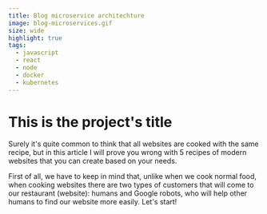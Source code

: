 ```yaml
---
title: Blog microservice architechture
image: blog-microservices.gif
size: wide
highlight: true
tags:
  - javascript
  - react
  - node
  - docker
  - kubernetes
---
```


# This is the project's title

Surely it's quite common to think that all websites are cooked with the same recipe, but in this article I will prove you wrong with 5 recipes of modern websites that you can create based on your needs.

First of all, we have to keep in mind that, unlike when we cook normal food, when cooking websites there are two types of customers that will come to our restaurant (website): humans and Google robots, who will help other humans to find our website more easily. Let's start!
